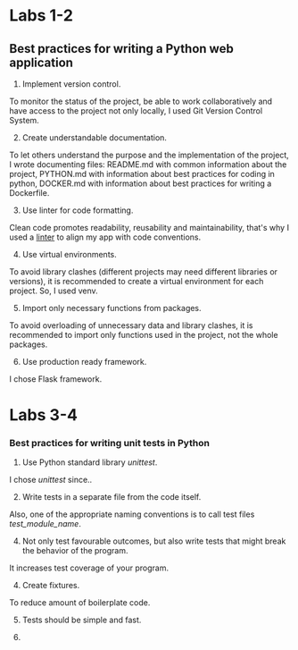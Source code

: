 # Labs 1-2

## Best practices for writing a Python web application

1. Implement version control.

To monitor the status of the project, be able to work collaboratively and have access to the project not only locally, I used Git Version Control System.

2. Create understandable documentation.

To let others understand the purpose and the implementation of the project, I wrote documenting files: README.md with common information about the project, PYTHON.md with information about best practices for coding in python, DOCKER.md with information about best practices for writing a Dockerfile.

3. Use linter for code formatting.

Clean code promotes readability, reusability and maintainability, that's why I used a [linter](https://flake8.pycqa.org/en/latest/) to align my app with code conventions.

4. Use virtual environments.

To avoid library clashes (different projects may need different libraries or versions), it is recommended to create a virtual environment for each project. So, I used venv.

5. Import only necessary functions from packages.

To avoid overloading of unnecessary data and library clashes, it is recommended to import only functions used in the project, not the whole packages.  

6. Use production ready framework.

I chose Flask framework.

# Labs 3-4

### Best practices for writing unit tests in Python

1. Use Python standard library *unittest*.

I chose *unittest* since..

2. Write tests in a separate file from the code itself. 

Also, one of the appropriate naming conventions is to call test files *test_module_name*.

4. Not only test favourable outcomes, but also write tests that might break the behavior of the program. 

It increases test coverage of your program.

4. Create fixtures.

To reduce amount of boilerplate code.

5. Tests should be simple and fast.

6. 